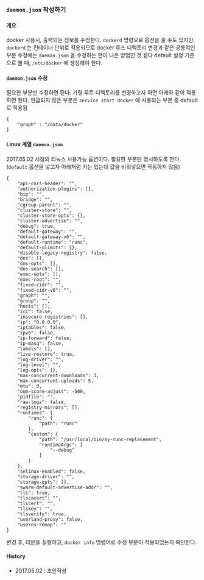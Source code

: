 ### `daemon.json` 작성하기

#### 개요
docker 사용시, 출력되는 정보를 수정한다. `dockerd` 명령으로 옵션을 줄 수도 있지만, `dockerd` 는 컨테이너 단위로 적용되므로 docker 루프 디렉토리 변경과 같은 공통적인 부분 수정에는 `daemon.json` 을 수정하는 편이 나은 방법인 것 같다
default 설정 기준으로 볼 때, `/etc/docker` 에 생성해야 한다.

#### `daemon.json` 수정
필요한 부분만 수정하면 된다. 가령 루트 디렉토리를 변경하고자 하면 아래와 같이 적용하면 된다. 언급되지 않은 부분은 `service start docker` 에 사용되는 부분 중 default 로 적용됨
```
{
    "graph" : "/data/docker"
}
```

#### Linux 계열 `daemon.json`
2017.05.02 시점의 리눅스 사용가능 옵션이다. 필요한 부분만 명시하도록 한다.(`default` 옵션을 넣고자 아래처럼 키는 있는데 값을 비워넣으면 작동하지 않음)
```
{
    "api-cors-header": "",
    "authorization-plugins": [],
    "bip": "",
    "bridge": "",
    "cgroup-parent": "",
    "cluster-store": "",
    "cluster-store-opts": {},
    "cluster-advertise": "",
    "debug": true,
    "default-gateway": "",
    "default-gateway-v6": "",
    "default-runtime": "runc",
    "default-ulimits": {},
    "disable-legacy-registry": false,
    "dns": [],
    "dns-opts": [],
    "dns-search": [],
    "exec-opts": [],
    "exec-root": "",
    "fixed-cidr": "",
    "fixed-cidr-v6": "",
    "graph": "",
    "group": "",
    "hosts": [],
    "icc": false,
    "insecure-registries": [],
    "ip": "0.0.0.0",
    "iptables": false,
    "ipv6": false,
    "ip-forward": false,
    "ip-masq": false,
    "labels": [],
    "live-restore": true,
    "log-driver": "",
    "log-level": "",
    "log-opts": {},
    "max-concurrent-downloads": 3,
    "max-concurrent-uploads": 5,
    "mtu": 0,
    "oom-score-adjust": -500,
    "pidfile": "",
    "raw-logs": false,
    "registry-mirrors": [],
    "runtimes": {
        "runc": {
            "path": "runc"
        },
        "custom": {
            "path": "/usr/local/bin/my-runc-replacement",
            "runtimeArgs": [
                "--debug"
            ]
        }
    },
    "selinux-enabled": false,
    "storage-driver": "",
    "storage-opts": [],
    "swarm-default-advertise-addr": "",
    "tls": true,
    "tlscacert": "",
    "tlscert": "",
    "tlskey": "",
    "tlsverify": true,
    "userland-proxy": false,
    "userns-remap": ""
}
```
변경 후, 데몬을 실행하고, `docker info` 명령어로 수정 부분이 적용되었는지 확인한다.

#### History
- 2017.05.02 : 초안작성
